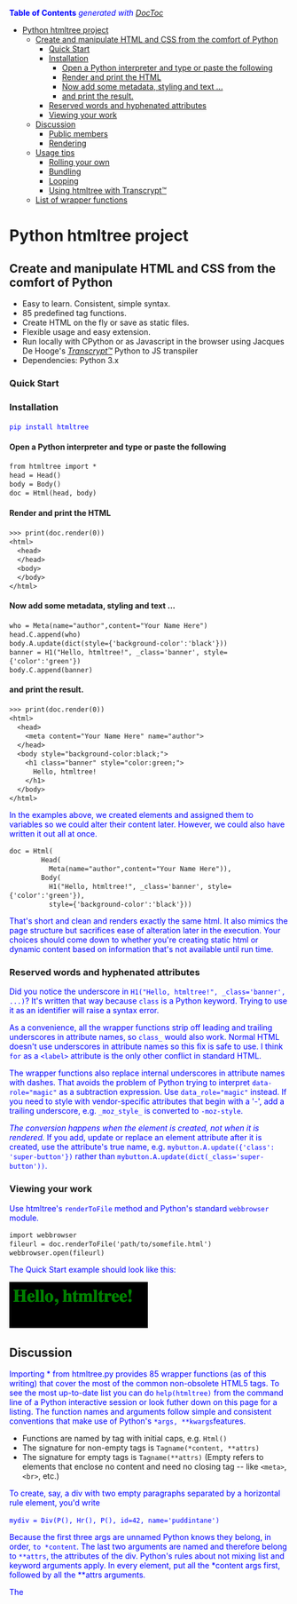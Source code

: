 **Table of Contents**  *generated with [DocToc](http://doctoc.herokuapp.com/)*

- [Python htmltree project](#)
	- [Create and manipulate HTML and CSS from the comfort of Python](#)
		- [Quick Start](#)
		- [Installation](#)
			- [Open a Python interpreter and type or paste the following](#)
			- [Render and print the HTML](#)
			- [Now add some metadata, styling and text ...](#)
			- [and print the result.](#)
		- [Reserved words and hyphenated attributes](#)
		- [Viewing your work](#)
	- [Discussion](#)
		- [Public members](#)
		- [Rendering](#)
	- [Usage tips](#)
		- [Rolling your own](#)
		- [Bundling](#)
		- [Looping](#)
		- [Using htmltree with Transcrypt™](#)
	- [List of wrapper functions](#)
# Python htmltree project

## Create and manipulate HTML and CSS from the comfort of Python
  * Easy to learn. Consistent, simple syntax.
  * 85 predefined tag functions.
  * Create HTML on the fly or save as static files.
  * Flexible usage and easy extension. 
  * Run locally with CPython or as Javascript in the browser using Jacques De Hooge's [*Transcrypt™*](https://transcrypt.org/) Python to JS transpiler
  * Dependencies: Python 3.x

### Quick Start
### Installation
`pip install htmltree`

#### Open a Python interpreter and type or paste the following
```
from htmltree import *
head = Head()
body = Body()
doc = Html(head, body)
```
#### Render and print the HTML
```
>>> print(doc.render(0))
<html>
  <head>
  </head>
  <body>
  </body>
</html>
```
#### Now add some metadata, styling and text ...
```
who = Meta(name="author",content="Your Name Here")
head.C.append(who)
body.A.update(dict(style={'background-color':'black'}))
banner = H1("Hello, htmltree!", _class='banner', style={'color':'green'})
body.C.append(banner)
```
#### and print the result.
```
>>> print(doc.render(0))
<html>
  <head>
    <meta content="Your Name Here" name="author">
  </head>
  <body style="background-color:black;">
    <h1 class="banner" style="color:green;">
      Hello, htmltree!
    </h1>
  </body>
</html>
```
In the examples above, we created elements and assigned them to variables so we could alter their content later. However, we could also have written  it out all at once.

```
doc = Html(
        Head(
          Meta(name="author",content="Your Name Here")),
        Body(
          H1("Hello, htmltree!", _class='banner', style={'color':'green'}),
          style={'background-color':'black'}))
```

That's short and clean and renders exactly the same html.  It also mimics the page structure but sacrifices ease of alteration later in the execution. Your choices should come down to whether you're creating static html or dynamic content based on information that's not available until run time.

### Reserved words and hyphenated attributes
Did you notice the underscore in `H1("Hello, htmltree!", _class='banner', ...)`? It's written that way because `class` is a Python keyword. Trying to use it as an identifier will raise a syntax error. 

As a convenience, all the wrapper functions strip off leading and trailing underscores in attribute names, so `class_` would also work. Normal HTML doesn't use underscores in attribute names so this fix is safe to use. I think `for` as a `<label>` attribute is the only other conflict in standard HTML.

The wrapper functions also replace internal underscores in attribute names with dashes. That avoids the problem of Python trying to interpret `data-role="magic"` as a subtraction expression. Use `data_role="magic"` instead. If you need to style with vendor-specific attributes that begin with a '-', add a trailing underscore, e.g. `_moz_style_` is converted to `-moz-style`.

*The conversion happens when the element is created, not when it is rendered.* If you add, update or replace an element attribute after it is created, use the attribute's true name, e.g. `mybutton.A.update({'class': 'super-button'})` rather than `mybutton.A.update(dict(_class='super-button'))`.



### Viewing your work
Use htmltree's `renderToFile` method and Python's standard `webbrowser` module.
```
import webbrowser
fileurl = doc.renderToFile('path/to/somefile.html')
webbrowser.open(fileurl)
```

The Quick Start example should look like this:

![Figure 1.](htmltree/doc/img/quickstart.png)

## Discussion
Importing * from htmltree.py provides 85 wrapper functions (as of this writing) that cover the most of the common non-obsolete HTML5 tags.  To see the most up-to-date list you can do `help(htmltree)` from the command line of a Python interactive session or look futher down on this page for a listing. The function names and arguments follow simple and consistent conventions that make use of Python's `*args, **kwargs`features.

- Functions are named by tag with initial caps, e.g. `Html()`
- The signature for non-empty tags is `Tagname(*content, **attrs)`
- The signature for empty tags is `Tagname(**attrs)` (Empty refers to elements that enclose no content and need no closing tag -- like `<meta>`, `<br>`, etc.)

To create, say, a div with two empty paragraphs separated by a horizontal rule element, you'd write

```mydiv = Div(P(), Hr(), P(), id=42, name='puddintane')```

Because the first three args are unnamed Python knows they belong, in order, `to *content`. The last two arguments are named and therefore belong to `**attrs`, the attributes of the div. Python's rules about not mixing list and keyword arguments apply. In every element, put all the *content args first, followed by all the **attrs arguments. 

The <style> tag is the only exception to the pattern. Its signature is `Style(**content)`.  This is done to reduce (but alas not completely eliminate) the need for quoting the selectors in CSS rulesets.
- If you need to set attributes on a style element, do it in a secondary call as shown in the doctest below.
```
          style = Style(body=dict(margin='4px'), p=dict(color='blue'))
          style.A.update({'type':'text/css'})
          style.render()
          '<style type="text/css">body { margin:4px; } p { color:blue; }</style>' 
```
The design pattern for `htmltree` is "as simple as possible but not simpler." Using built-in Python objects, dicts and lists, means that all the familiar methods of those objects are available when manipulating trees of Elements. Notice, for instance, the use of `update` and `append` in the Quick start examples. 
```
body.A.update(dict(style={'background-color':'black'}))
body.C.append(H1("Hello, htmltree!", _class='myclass', id='myid'))
```
But wait a minute! What are 'body.A' and 'body.C'? Read on ...

### Public members
You can access and modify the attributes and content of an element `el` as `el.A` and `el.C` respectively. The tagname is also available as `el.T` though this is generally not so useful as the other two. 

The attribute member, `el.A` is an ordinary Python dictionary containing whatever keyword arguments were passed when the element was created. You can modify it with `update()` as shown in the Quick Start example or use any of the other dictionary methods on it. You can also replace it entirely with any dict-like object that has an `items()` method that behaves like dict.items()

The content member, `el.C` is normally a Python list. It contains all the stuff that gets rendered between the closing and ending tags of an element. The list may hold an arbitrary mix of strings, ints, float, and objects. In normal usage, the objects are of type `htmltree.Element`. This is the element type returned by all the functions in htmltree.py. You can use all the normal Python list methods (append, insert, etc) to manipulate the list.

(If you insert objects (other than those listed above), they should have a `render(indent=-1)` method that returns valid HTML with the same indentation conventions as the htmltree.Element.render method described in the next section.)

### Rendering
The render method emits HTML. In the examples above, we've called it as doc.render(0) to display the entire document tree in indented form. Calling it with no arguments emits the HTML as a single line with no breaks or spaces. Values > 0 increase the indentations by 2 spaces * the value.
```
>>> print(head.render())
<head><meta name="author" content="Your Name Here"/></head>

>>> print(head.render(0))

<head>
  <meta name="author" content="Your Name Here"/>
</head>

>>> print(head.render(1))

  <head>
    <meta name="author" content="Your Name Here"/>
  </head>
```

The `renderToFile()` method also accepts an `indent` argument.

## Usage tips

### Rolling your own
The simplest possible extension is wrapping a frequently used tag to save a little typing. This is already done for you for all the wrapper functions in htmltree.py. But if you need something that's not defined it only takes two lines of code (not counting the import).
```
from htmltree import KWElement
def Foo(*content, **attrs):
    return KWElement('foo', *content, **wrappers)
```
For an empty tag element, omit the content arg and pass None to KWElement().
```
def Bar(**attrs):
    return KWElement('bar', None, **attrs)
```

### Bundling
Wrapping commonly used fragments in a function is easy and useful, e.g. 
```
def docheadbody():
    head = Head()
    body = Body()
    doc = Html(head, body)
    return doc, head, body
    
>>> doc, head, body = docheadbody()
```

### Looping
Use loops to simplify the creation of many similar elements.
```
for id in ('one', 'two', 'three'):
     content = "Help! I'm trapped in div {}.".format(id)
     body.C.append(Div(content, id=id))
    
>>> print(body.render(0))
<body>
  <div id="one">
    Help! I'm trapped in div one.
  </div>
  <div id="two">
    Help! I'm trapped in div two.
  </div>
  <div id="three">
    Help! I'm trapped in div three.
  </div>
</body>
```
### Using *htmltree* with [*Transcrypt™*](https://transcrypt.org/)
This project was designed from the ground up to be compatible with Transcrypt to create a pure Python development environment  for HTML/CSS/JS on both sides of the client/server divide.

If you've installed *htmltree* with `pip`, Transcrypt will find it when transpiling your Python files to JavaScript if you import it as `htmltree`. If you have a need to install and access *htmltree* by other means,  see 
  * http://www.transcrypt.org/docs/html/special_facilities.html for information about Transcrypt's module mechanism and 
  * https://github.com/Michael-F-Ellis/htmltree/issues/3 for a discussion of some specific ways to locate htmltree at compile time.

Also, look at the modules `sanitycheck.py` and `client.py` in the `tests/` directory as a template for developing and testing with htmltree and Transcrypt. For a more elaborate template with a built-in server, AJAX/JSON data updates and automatic rebuild/reload when source files change, see [NearlyPurePythonWebAppDemo](https://github.com/Michael-F-Ellis/NearlyPurePythonWebAppDemo)

All the functions should work the same as under CPython. If not, please submit an issue on GitHub so I can fix it!


## List of wrapper functions
```
Html(*content, **attrs):
Head(*content, **attrs):
Body(*content, **attrs):
Link(**attrs):
Meta(**attrs):
Title(*content, **attrs):
Style(**content):
Address(*content, **attrs):
Article(*content, **attrs):
Aside(*content, **attrs):
Footer(*content, **attrs):
Header(*content, **attrs):
H1(*content, **attrs):
H2(*content, **attrs):
H3(*content, **attrs):
H4(*content, **attrs):
H5(*content, **attrs):
H6(*content, **attrs):
Nav(*content, **attrs):
Section(*content, **attrs):
Blockquote(*content, **attrs):
Dd(*content, **attrs):
Div(*content, **attrs):
Dl(*content, **attrs):
Dt(*content, **attrs):
Figcaption(*content, **attrs):
Figure(*content, **attrs):
Hr(**attrs):
Li(*content, **attrs):
Main(*content, **attrs):
Ol(*content, **attrs):
P(*content, **attrs):
Pre(*content, **attrs):
Ul(*content, **attrs):
A(*content, **attrs):
B(*content, **attrs):
Br(**attrs):
Cite(*content, **attrs):
Code(*content, **attrs):
Em(*content, **attrs):
I(*content, **attrs):
S(*content, **attrs):
Samp(*content, **attrs):
Small(*content, **attrs):
Span(*content, **attrs):
Strong(*content, **attrs):
Sub(*content, **attrs):
Sup(*content, **attrs):
U(*content, **attrs):
Area(**attrs):
Audio(*content, **attrs):
Img(**attrs):
Map(*content, **attrs):
Track(**attrs):
Video(*content, **attrs):
Embed(**attrs):
Object(*content, **attrs):
Param(**attrs):
Source(**attrs):
Canvas(*content, **attrs):
Noscript(*content, **attrs):
Script(*content, **attrs):
Caption(*content, **attrs):
Col(**attrs):
Table(*content, **attrs):
Tbody(*content, **attrs):
Td(*content, **attrs):
Tfoot(*content, **attrs):
Th(*content, **attrs):
Thead(*content, **attrs):
Tr(*content, **attrs):
Button(*content, **attrs):
Datalist(*content, **attrs):
Fieldset(*content, **attrs):
Form(*content, **attrs):
Input(**attrs):
Label(*content, **attrs):
Legend(*content, **attrs):
Meter(*content, **attrs):
Optgroup(*content, **attrs):
Option(*content, **attrs):
Output(*content, **attrs):
Progress(*content, **attrs):
Select(*content, **attrs):
Textarea(*content, **attrs):
```


